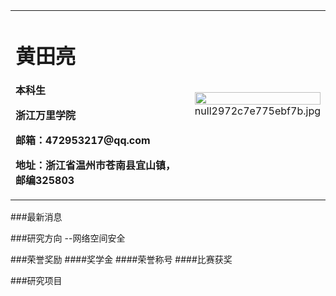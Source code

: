 <table border="0">
  <tr>
    <td width="75%">
      <h1>黄田亮</h1>
      <p><b>本科生</b></p>
      <p><b>浙江万里学院</b></p>
      <p><b>邮箱：472953217@qq.com</b></p>
      <p><b>地址：浙江省温州市苍南县宜山镇，邮编325803</b></p>
    </td>
    <td width="25%">
      <img src="/zhengjianzhao.jpg" width="100%"> null2972c7e775ebf7b.jpg
    </td>
  </tr>
</table>

###最新消息

###研究方向
--网络空间安全

###荣誉奖励
####奖学金
####荣誉称号
####比赛获奖

###研究项目
